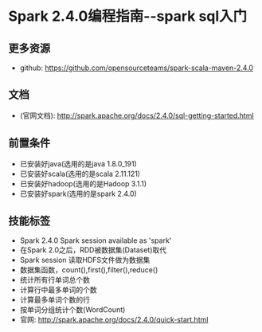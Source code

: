 # Spark 2.4.0编程指南--spark sql入门

## 更多资源
- github: https://github.com/opensourceteams/spark-scala-maven-2.4.0

## 文档
- (官网文档): http://spark.apache.org/docs/2.4.0/sql-getting-started.html

## 前置条件
- 已安装好java(选用的是java 1.8.0_191)
- 已安装好scala(选用的是scala  2.11.121)
- 已安装好hadoop(选用的是Hadoop 3.1.1)
- 已安装好spark(选用的是spark 2.4.0)

## 技能标签
- Spark 2.4.0 Spark session available as 'spark'
- 在Spark 2.0之后，RDD被数据集(Dataset)取代 
- Spark session 读取HDFS文件做为数据集
- 数据集函数，count(),first(),filter(),reduce()
- 统计所有行单词总个数
- 计算行中最多单词的个数
- 计算最多单词个数的行
- 按单词分组统计个数(WordCount)
- 官网: http://spark.apache.org/docs/2.4.0/quick-start.html